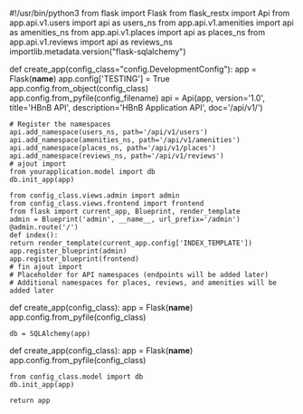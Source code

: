 #!/usr/bin/python3
from flask import Flask
from flask_restx import Api
from app.api.v1.users import api as users_ns
from app.api.v1.amenities import api as amenities_ns
from app.api.v1.places import api as places_ns
from app.api.v1.reviews import api as reviews_ns
importlib.metadata.version("flask-sqlalchemy")

def create_app(config_class="config.DevelopmentConfig"):
    app = Flask(__name__)
    app.config['TESTING'] = True
    app.config.from_object(config_class)
    app.config.from_pyfile(config_filename)
    api = Api(app, version='1.0', title='HBnB API', description='HBnB Application API', doc='/api/v1/')

    # Register the namespaces
    api.add_namespace(users_ns, path='/api/v1/users')
    api.add_namespace(amenities_ns, path='/api/v1/amenities')
    api.add_namespace(places_ns, path='/api/v1/places')
    api.add_namespace(reviews_ns, path='/api/v1/reviews')
    # ajout import
    from yourapplication.model import db
    db.init_app(app)

    from config_class.views.admin import admin
    from config_class.views.frontend import frontend
    from flask import current_app, Blueprint, render_template
    admin = Blueprint('admin', __name__, url_prefix='/admin')
    @admin.route('/')
    def index():
    return render_template(current_app.config['INDEX_TEMPLATE'])
    app.register_blueprint(admin)
    app.register_blueprint(frontend)
    # fin ajout import
    # Placeholder for API namespaces (endpoints will be added later)
    # Additional namespaces for places, reviews, and amenities will be added later

def create_app(config_class):
    app = Flask(__name__)
    app.config.from_pyfile(config_class)

    db = SQLAlchemy(app)

def create_app(config_class):
    app = Flask(__name__)
    app.config.from_pyfile(config_class)

    from config_class.model import db
    db.init_app(app)

    return app
